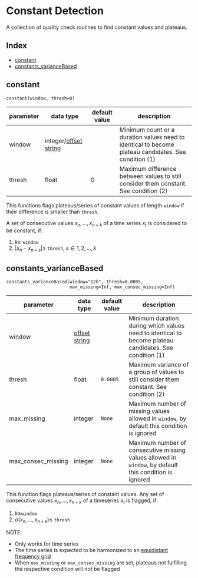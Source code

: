 # Constant Detection

A collection of quality check routines to find constant values and plateaus.

## Index

- [constant](#constant)
- [constants_varianceBased](#constants_variancebased)


## constant

```
constant(window, thresh=0)
```

| parameter | data type                                                             | default value | description                                                                                          |
|-----------|-----------------------------------------------------------------------|---------------|------------------------------------------------------------------------------------------------------|
| window    | integer/[offset string](docs/ParameterDescriptions.md#offset-strings) |               | Minimum count or a duration values need to identical to become plateau candidates. See condition (1) |
| thresh    | float                                                                 |             0 | Maximum difference between values to still consider them constant. See condition (2)                 |

This functions flags plateaus/series of constant values of length `window` if
their difference is smaller than `thresh`.

A set of consecutive values $`x_n, ..., x_{n+k}`$ of a time series $`x_t`$
is considered to be constant, if:
1. $`k \ge `$ `window`
2. $`|x_n - x_{n+s}| \le `$ `thresh`, $`s \in {1,2, ..., k}`$


## constants_varianceBased

```
constants_varianceBased(window="12h", thresh=0.0005,
                        max_missing=Inf, max_consec_missing=Inf)
```

| parameter          | data type                                                     | default value | description                                                                                            |
| ------             | ------                                                        | ------        | ----                                                                                                   |
| window             | [offset string](docs/ParameterDescriptions.md#offset-strings) |               | Minimum duration during which values need to identical to become plateau candidates. See condition (1) |
| thresh             | float                                                         | `0.0005`      | Maximum variance of a group of values to still consider them constant. See condition (2)               |
| max_missing        | integer                                                       | `None`        | Maximum number of missing values allowed in `window`, by default this condition is ignored             |
| max_consec_missing | integer                                                       | `None`        | Maximum number of consecutive missing values allowed in `window`, by default this condition is ignored |


This function flags plateaus/series of constant values. Any set of consecutive values
$`x_n,..., x_{n+k}`$ of a timeseries $`x_t`$ is flagged, if:

1. $`k \ge `$`window`
2. $`\sigma(x_n,..., x_{n+k}) \le`$ `thresh`

NOTE:
- Only works for time series
- The time series is expected to be harmonized to an
  [equidistant frequency grid](docs/funcs/TimeSeriesHarmonization.md)
- When `max_missing` or `max_consec_missing` are set, plateaus not 
  fulfilling the respective condition will not be flagged
